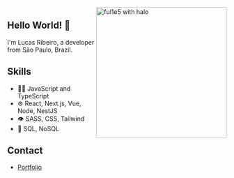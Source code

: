 <img src="https://media.giphy.com/media/WFZvB7VIXBgiz3oDXE/giphy.gif" align="right" width="300" alt="ful1e5 with halo"/>

## Hello World! 👋
I'm Lucas Ribeiro, a developer from São Paulo, Brazil.

## Skills
- 👨‍💻 JavaScript and TypeScript
- ⚙️ React, Next.js, Vue, Node, NestJS
- 👁️ SASS, CSS, Tailwind
- 💽 SQL, NoSQL

## Contact
- [Portfolio](https://zerorulez.github.io/#/)
